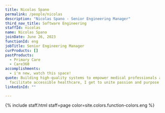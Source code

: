```yaml
---
title: Nicolas Spano
permalink: /people/nicolas
description: "Nicolas Spano - Senior Engineering Manager"
third_nav_title: Software Engineering
staffId: nicolas
name: Nicolas Spano
joinDate: June 26, 2023
functionId: eng
jobTitle: Senior Engineering Manager
curProducts: []
pastProducts:
  - Primary Care
  - Care360
accomplishments:
  - i'm new, watch this space!
quote: Building high-quality systems to empower medical professionals and
  facilitate accessible healthcare, I get to unite passion and purpose everyday.
linkedinId: ""

---
```


{% include staff.html staff=page color=site.colors.function-colors.eng %}
